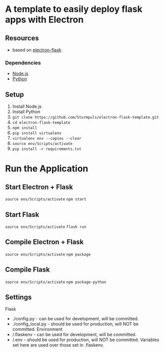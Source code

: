 # A template to easily deploy flask apps with Electron

## Resources
* based on [electron-flask](https://github.com/matbloch/electron-flask)

### Dependencies
* [Node.js](https://nodejs.org/en/)
* [Python](https://www.python.org/)

## Setup
1. Install Node.js
1. Install Python
1. `git clone https://github.com/Sturmpuls/electron-flask-template.git`
1. `cd electron-flask-template`
1. `npm install`
1. `pip install virtualenv`
1. `virtualenv env --copies --clear`
1. `source env/Scripts/activate`
1. `pip install -r requirements.txt`

# Run the Application
## Start Electron + Flask
`source env/Scripts/activate`
`npm start`

## Start Flask
`source env/Scripts/activate`
`flask run`

## Compile Electron + Flask
`source env/Scripts/activate`
`npm package`

## Compile Flask
`source env/Scripts/activate`
`npm package-python`

## Settings
Flask
* ./config.py - can be used for development, will be committed.
* ./config_local.py - should be used for production, will NOT be committed.
Environment
* /.flaskenv - can be used for development, will be committed.
* /.env - should be used for production, will NOT be committed. Variables set here are used over those set in .flaskenv.
